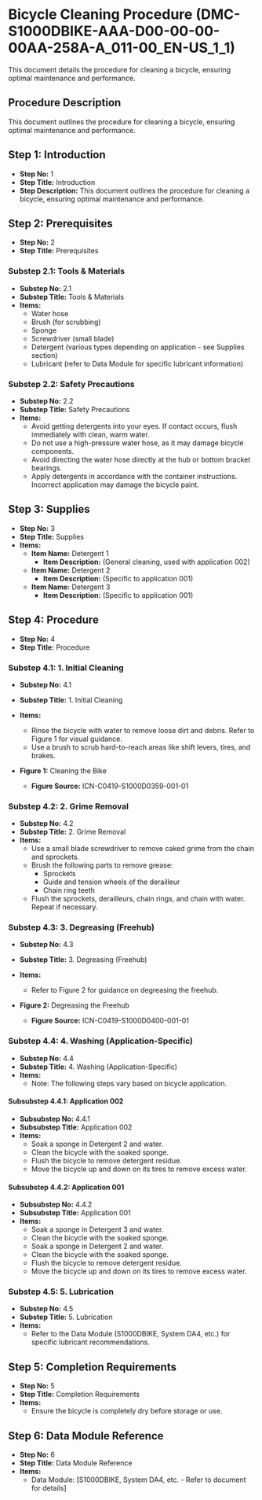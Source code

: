 # Bicycle Cleaning Procedure (DMC-S1000DBIKE-AAA-D00-00-00-00AA-258A-A_011-00_EN-US_1_1)

This document details the procedure for cleaning a bicycle, ensuring optimal maintenance and performance.

## Procedure Description

This document outlines the procedure for cleaning a bicycle, ensuring optimal maintenance and performance.

## Step 1: Introduction

*   **Step No:** 1
*   **Step Title:** Introduction
*   **Step Description:** This document outlines the procedure for cleaning a bicycle, ensuring optimal maintenance and performance.

## Step 2: Prerequisites

*   **Step No:** 2
*   **Step Title:** Prerequisites

### Substep 2.1: Tools & Materials

*   **Substep No:** 2.1
*   **Substep Title:** Tools & Materials
*   **Items:**
    *   Water hose
    *   Brush (for scrubbing)
    *   Sponge
    *   Screwdriver (small blade)
    *   Detergent (various types depending on application - see Supplies section)
    *   Lubricant (refer to Data Module for specific lubricant information)

### Substep 2.2: Safety Precautions

*   **Substep No:** 2.2
*   **Substep Title:** Safety Precautions
*   **Items:**
    *   Avoid getting detergents into your eyes. If contact occurs, flush immediately with clean, warm water.
    *   Do not use a high-pressure water hose, as it may damage bicycle components.
    *   Avoid directing the water hose directly at the hub or bottom bracket bearings.
    *   Apply detergents in accordance with the container instructions. Incorrect application may damage the bicycle paint.

## Step 3: Supplies

*   **Step No:** 3
*   **Step Title:** Supplies
*   **Items:**
    *   **Item Name:** Detergent 1
        *   **Item Description:** (General cleaning, used with application 002)
    *   **Item Name:** Detergent 2
        *   **Item Description:** (Specific to application 001)
    *   **Item Name:** Detergent 3
        *   **Item Description:** (Specific to application 001)

## Step 4: Procedure

*   **Step No:** 4
*   **Step Title:** Procedure

### Substep 4.1: 1. Initial Cleaning

*   **Substep No:** 4.1
*   **Substep Title:** 1. Initial Cleaning
*   **Items:**
    *   Rinse the bicycle with water to remove loose dirt and debris. Refer to Figure 1 for visual guidance.
    *   Use a brush to scrub hard-to-reach areas like shift levers, tires, and brakes.

*   **Figure 1:** Cleaning the Bike
    *   **Figure Source:** ICN-C0419-S1000D0359-001-01

### Substep 4.2: 2. Grime Removal

*   **Substep No:** 4.2
*   **Substep Title:** 2. Grime Removal
*   **Items:**
    *   Use a small blade screwdriver to remove caked grime from the chain and sprockets.
    *   Brush the following parts to remove grease:
        *   Sprockets
        *   Guide and tension wheels of the derailleur
        *   Chain ring teeth
    *   Flush the sprockets, derailleurs, chain rings, and chain with water. Repeat if necessary.

### Substep 4.3: 3. Degreasing (Freehub)

*   **Substep No:** 4.3
*   **Substep Title:** 3. Degreasing (Freehub)
*   **Items:**
    *   Refer to Figure 2 for guidance on degreasing the freehub.

*   **Figure 2:** Degreasing the Freehub
    *   **Figure Source:** ICN-C0419-S1000D0400-001-01

### Substep 4.4: 4. Washing (Application-Specific)

*   **Substep No:** 4.4
*   **Substep Title:** 4. Washing (Application-Specific)
*   **Items:**
    *   Note: The following steps vary based on bicycle application.

#### Subsubstep 4.4.1: Application 002

*   **Subsubstep No:** 4.4.1
*   **Subsubstep Title:** Application 002
*   **Items:**
    *   Soak a sponge in Detergent 2 and water.
    *   Clean the bicycle with the soaked sponge.
    *   Flush the bicycle to remove detergent residue.
    *   Move the bicycle up and down on its tires to remove excess water.

#### Subsubstep 4.4.2: Application 001

*   **Subsubstep No:** 4.4.2
*   **Subsubstep Title:** Application 001
*   **Items:**
    *   Soak a sponge in Detergent 3 and water.
    *   Clean the bicycle with the soaked sponge.
    *   Soak a sponge in Detergent 2 and water.
    *   Clean the bicycle with the soaked sponge.
    *   Flush the bicycle to remove detergent residue.
    *   Move the bicycle up and down on its tires to remove excess water.

### Substep 4.5: 5. Lubrication

*   **Substep No:** 4.5
*   **Substep Title:** 5. Lubrication
*   **Items:**
    *   Refer to the Data Module (S1000DBIKE, System DA4, etc.) for specific lubricant recommendations.

## Step 5: Completion Requirements

*   **Step No:** 5
*   **Step Title:** Completion Requirements
*   **Items:**
    *   Ensure the bicycle is completely dry before storage or use.

## Step 6: Data Module Reference

*   **Step No:** 6
*   **Step Title:** Data Module Reference
*   **Items:**
    *   Data Module: [S1000DBIKE, System DA4, etc. - Refer to document for details]